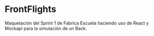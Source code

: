 # FrontFlights
Maquetación del Sprint 1 de Fabrica Escuela haciendo uso de React y Mockapi para la simulación de un Back.
